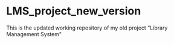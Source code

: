 # LMS_project_new_version
This is the updated working repository of my old project "Library Management System" 
